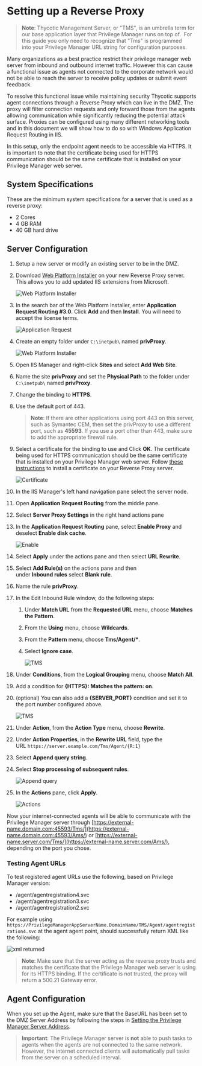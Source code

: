 [title]: # (Reverse Proxy)
[tags]: # (reverse)
[priority]: # (2)
# Setting up a Reverse Proxy

>**Note**:
>Thycotic Management Server, or "TMS", is an umbrella term for our base application layer that Privilege Manager runs on top of.  For this guide you only need to recognize that "Tms" is programmed into your Privilege Manager URL string for configuration purposes.

Many organizations as a best practice restrict their privilege manager web server from inbound and outbound internet traffic. However this can cause a functional issue as agents not connected to the corporate network would not be able to reach the server to receive policy updates or submit event feedback.

To resolve this functional issue while maintaining security Thycotic supports agent connections through a Reverse Proxy which can live in the DMZ. The proxy will filter connection requests and only forward those from the agents allowing communication while significantly reducing the potential attack surface. Proxies can be configured using many different networking tools and in this document we will show how to do so with Windows Application Request Routing in IIS.

In this setup, only the endpoint agent needs to be accessible via HTTPS. It is important to note that the certificate being used for HTTPS communication should be the same certificate that is installed on your Privilege Manager web server.

## System Specifications

These are the minimum system specifications for a server that is used as a reverse proxy:

* 2 Cores
* 4 GB RAM
* 40 GB hard drive

## Server Configuration

1. Setup a new server or modify an existing server to be in the DMZ.
1. Download [Web Platform Installer](http://www.microsoft.com/web/downloads/platform.aspx) on your new Reverse Proxy server. This allows you to add updated IIS extensions from Microsoft.

   ![Web Platform Installer](images/proxy/pr-2.png)
1. In the search bar of the Web Platform Installer, enter __Application Request Routing #3.0__. Click __Add__ and then __Install__. You will need to accept the license terms.

   ![Application Request](images/proxy/61b45b6ccb4cf9e804d8ca4643f424d3.png)
1. Create an empty folder under `C:\inetpub\` named __privProxy__.

   ![Web Platform Installer](images/proxy/pr-1.png)
1. Open IIS Manager and right-click __Sites__ and select __Add Web Site__.
1. Name the site __privProxy__ and set the __Physical Path__ to the folder under `C:\inetpub\` named __privProxy__.
1. Change the binding to __HTTPS__.
1. Use the default port of 443.
   >**Note**:
   >If there are other applications using port 443 on this server, such as Symantec CEM, then set the privProxy to use a different port, such as __45593__. If you use a port other than 443, make sure to add the appropriate firewall rule.
1. Select a certificate for the binding to use and Click __OK__. The certificate being used for HTTPS communication should be the same certificate that is installed on your Privilege Manager web server. Follow [these instructions](https://thycotic.force.com/support/s/article/Trusting-an-SSL-Certificate-on-a-Client-Machine) to install a certificate on your Reverse Proxy server.

   ![Certificate](images/proxy/35629e862fbc4c513a98ba891874e52e.png)
1. In the IIS Manager's left hand navigation pane select the server node.
1. Open __Application Request Routing__ from the middle pane.
1. Select __Server Proxy Settings__ in the right hand actions pane
1. In the __Application Request Routing__ pane, select __Enable Proxy__ and deselect __Enable disk cache__. 

   ![Enable](images/proxy/e7ec2a6643604dd113be1d819c0fb097.png)
1. Select __Apply__ under the actions pane and then select __URL Rewrite__.
1. Select __Add Rule(s)__ on the actions pane and then under __Inbound rules__ select __Blank rule__.
1. Name the rule __privProxy__.
1. In the Edit Inbound Rule window, do the following steps:

   1. Under __Match URL__ from the __Requested URL__ menu, choose __Matches the Pattern__.
   1. From the __Using__ menu, choose __Wildcards__.
   1. From the __Pattern__ menu, choose __Tms/Agent/*__.
   1. Select __Ignore case__.

      ![TMS](images/proxy/af81bbaabd7c92ac3ce77402beea8501.png)
1. Under __Conditions__, from the __Logical Grouping__ menu, choose __Match All__.
1. Add a condition for __{HTTPS}: Matches the pattern: on__.
1. (optional) You can also add a __{SERVER_PORT}__ condition and set it to the port number configured above.  

   ![TMS](images/proxy/4fce737ade8cda4a0bee58f47a83eaed.png)
1. Under __Action__, from the __Action Type__ menu, choose __Rewrite__.
1. Under __Action Properties__, in the __Rewrite URL__ field, type the URL `https://server.example.com/Tms/Agent/{R:1}`
1. Select __Append query string__.
1. Select __Stop processing of subsequent rules__.

   ![Append query](images/proxy/2ef018fffaac090cfbd244476fd89fc7.png)
1. In the __Actions__ pane, click __Apply__.

   ![Actions](images/proxy/e99d60248b0860fc077e2a746828965b.png)

Now your internet-connected agents will be able to communicate with the Privilege Manager server
through [https://external-name.domain.com:45593/Tms/](https://external-name.domain.com:45593/Ams/) or [https://external-name.server.com/Tms/](https://external-name.server.com/Ams/), depending on the port you chose.

### Testing Agent URLs

To test registered agent URLs use the following, based on Privilege Manager version:

* /agent/agentregistration4.svc
* /agent/agentregistration3.svc
* /agent/agentregistration2.svc

For example using `https://PrivilegeManagerAppServerName.DomainName/TMS/Agent/agentregistration4.svc` at the agent agent point, should successfully return XML like the following:

![xml returned](images/proxy/xml.png "Successfully returned xml output examples")
<!--
```xml
<wsdl:definitions xmlns:wsdl="http://schemas.xmlsoap.org/wsdl/" xmlns:wsx="http://schemas.xmlsoap.org/ws/2004/09/mex" xmlns:i0="http://tempuri.org/" xmlns:wsu="http://docs.oasis-open.org/wss/2004/01/oasis-200401-wss-wssecurity-utility-1.0.xsd" xmlns:wsa10="http://www.w3.org/2005/08/addressing" xmlns:wsp="http://www.w3.org/ns/ws-policy" xmlns:wsap="http://schemas.xmlsoap.org/ws/2004/08/addressing/policy" xmlns:msc="http://schemas.microsoft.com/ws/2005/12/wsdl/contract" xmlns:soap12="http://schemas.xmlsoap.org/wsdl/soap12/" xmlns:wsa="http://schemas.xmlsoap.org/ws/2004/08/addressing" xmlns:wsam="http://www.w3.org/2007/05/addressing/metadata" xmlns:xsd="http://www.w3.org/2001/XMLSchema" xmlns:tns="http://arellia.com/services/Agent/" xmlns:soap="http://schemas.xmlsoap.org/wsdl/soap/" xmlns:wsaw="http://www.w3.org/2006/05/addressing/wsdl" xmlns:soapenc="http://schemas.xmlsoap.org/soap/encoding/" name="Thycotic.Tms.Services.Agent.AgentRegistration4" targetNamespace="http://arellia.com/services/Agent/">
<wsdl:import namespace="http://tempuri.org/" location="https://localhost/TMS/Agent/AgentRegistration4.svc?wsdl=wsdl1"/>
<wsdl:types/>
<wsdl:service name="Thycotic.Tms.Services.Agent.AgentRegistration4">
<wsdl:port name="CustomBinding_IAgentRegistration2" binding="i0:CustomBinding_IAgentRegistration2">
<soap12:address location="https://localhost/TMS/Agent/AgentRegistration4.svc"/>
<wsa10:EndpointReference>
<wsa10:Address>https://localhost/TMS/Agent/AgentRegistration4.svc</wsa10:Address>
</wsa10:EndpointReference>
</wsdl:port>
<wsdl:port name="CustomBinding_IAgentRegistration21" binding="i0:CustomBinding_IAgentRegistration21">
<soap12:address location="http://win-e6gkpm7j7tf/TMS/Agent/AgentRegistration4.svc"/>
<wsa10:EndpointReference>
<wsa10:Address>
http://test-system/TMS/Agent/AgentRegistration4.svc
</wsa10:Address>
</wsa10:EndpointReference>
</wsdl:port>
</wsdl:service>
</wsdl:definitions>
```
-->

>**Note**:
>Make sure that the server acting as the reverse proxy trusts and matches the certificate that the Privilege Manager web server is using for its HTTPS binding. If the certificate is not trusted, the proxy will return a 500.21 Gateway error.

## Agent Configuration

When you set up the Agent, make sure that the BaseURL has been set to the DMZ Server Address by following the steps in [Setting the Privilege Manager Server Address](../../install/agents/agent-set-server-address.md).

>**Important**:
>The Privilege Manager server is __not__ able to push tasks to agents when the agents are not connected to the same network. However, the internet connected clients will automatically pull tasks from the server on a scheduled interval.
